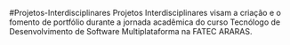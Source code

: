 #Projetos-Interdisciplinares
Projetos Interdisciplinares visam a criação e o fomento de portfólio durante a jornada acadêmica do curso Tecnólogo de Desenvolvimento de Software Multiplataforma na FATEC ARARAS.
 
